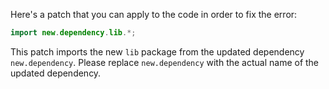 Here's a patch that you can apply to the code in order to fix the error:

```java
import new.dependency.lib.*;
```

This patch imports the new `lib` package from the updated dependency `new.dependency`. Please replace `new.dependency` with the actual name of the updated dependency.